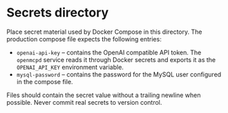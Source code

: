 # Secrets directory

Place secret material used by Docker Compose in this directory. The production
compose file expects the following entries:

* `openai-api-key` – contains the OpenAI compatible API token. The
  `openmcpd` service reads it through Docker secrets and exports it as the
  `OPENAI_API_KEY` environment variable.
* `mysql-password` – contains the password for the MySQL user configured in the
  compose file.

Files should contain the secret value without a trailing newline when possible.
Never commit real secrets to version control.
